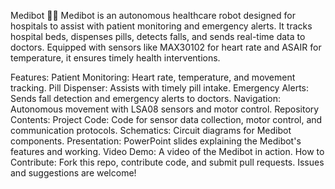 Medibot 🤖💉
Medibot is an autonomous healthcare robot designed for hospitals to assist with patient monitoring and emergency alerts. It tracks hospital beds, dispenses pills, detects falls, and sends real-time data to doctors. Equipped with sensors like MAX30102 for heart rate and ASAIR for temperature, it ensures timely health interventions.

Features:
Patient Monitoring: Heart rate, temperature, and movement tracking.
Pill Dispenser: Assists with timely pill intake.
Emergency Alerts: Sends fall detection and emergency alerts to doctors.
Navigation: Autonomous movement with LSA08 sensors and motor control.
Repository Contents:
Project Code: Code for sensor data collection, motor control, and communication protocols.
Schematics: Circuit diagrams for Medibot components.
Presentation: PowerPoint slides explaining the Medibot's features and working.
Video Demo: A video of the Medibot in action.
How to Contribute:
Fork this repo, contribute code, and submit pull requests. Issues and suggestions are welcome!
